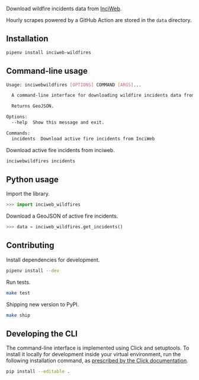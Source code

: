 Download wildfire incidents data from [InciWeb](https://inciweb.nwcg.gov/).

Hourly scrapes powered by a GitHub Action are stored in the `data` directory.

## Installation

```sh
pipenv install inciweb-wildfires
```

## Command-line usage

```sh
Usage: inciwebwildfires [OPTIONS] COMMAND [ARGS]...

  A command-line interface for downloading wildfire incidents data from InciWeb.

  Returns GeoJSON.

Options:
  --help  Show this message and exit.

Commands:
  incidents  Download active fire incidents from InciWeb
```

Download active fire incidents from inciweb.

```sh
inciwebwildfires incidents
```

## Python usage

Import the library.

```python
>>> import inciweb_wildfires
```

Download a GeoJSON of active fire incidents.

```python
>>> data = inciweb_wildfires.get_incidents()
```

## Contributing

Install dependencies for development.

```sh
pipenv install --dev
```

Run tests.

```sh
make test
```

Shipping new version to PyPI.

```sh
make ship
```

## Developing the CLI

The command-line interface is implemented using Click and setuptools. To install it locally for development inside your virtual environment, run the following installation command, as [prescribed by the Click documentation](https://click.palletsprojects.com/en/7.x/setuptools/#setuptools-integration).

```sh
pip install --editable .
```
